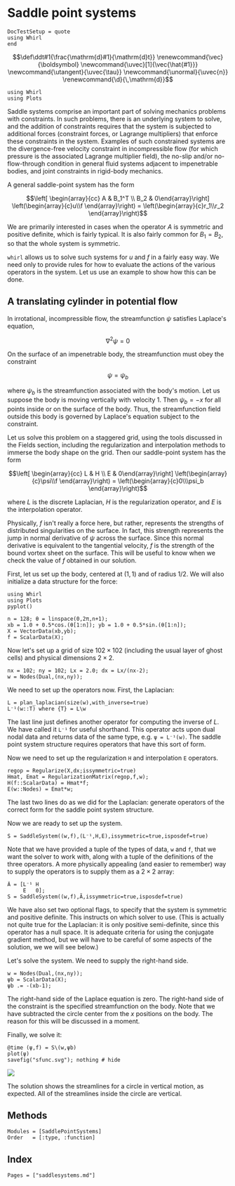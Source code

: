 # Saddle point systems

```@meta
DocTestSetup = quote
using Whirl
end
```

```math
\def\ddt#1{\frac{\mathrm{d}#1}{\mathrm{d}t}}

\renewcommand{\vec}{\boldsymbol}
\newcommand{\uvec}[1]{\vec{\hat{#1}}}
\newcommand{\utangent}{\uvec{\tau}}
\newcommand{\unormal}{\uvec{n}}

\renewcommand{\d}{\,\mathrm{d}}
```


```@setup create
using Whirl
using Plots
```
Saddle systems comprise an important part of solving mechanics problems with
constraints. In such problems, there is an underlying system to solve, and the
addition of constraints requires that the system is subjected to additional
forces (constraint forces, or Lagrange multipliers) that enforce these constraints
in the system. Examples of such constrained systems are the divergence-free
velocity constraint in incompressible flow (for which pressure is the associated
Lagrange multiplier field), the no-slip and/or no-flow-through condition in
general fluid systems adjacent to impenetrable bodies, and joint constraints in
rigid-body mechanics.

A general saddle-point system has the form

$$\left[ \begin{array}{cc} A & B_1^T \\ B_2 & 0\end{array}\right] \left(\begin{array}{c}u\\f \end{array}\right) = \left(\begin{array}{c}r_1\\r_2 \end{array}\right)$$

We are primarily interested in cases when the operator $A$ is symmetric and positive definite,
which is fairly typical. It is also fairly common for $B_1 = B_2$, so that the
whole system is symmetric.

`whirl` allows us to solve such systems for $u$ and $f$ in a fairly easy way.
We need only to provide rules for how to evaluate the actions of the various
operators in the system. Let us use an example to show how this can be done.


## A translating cylinder in potential flow

In irrotational, incompressible flow, the streamfunction $\psi$ satisfies Laplace's equation,

$$\nabla^2 \psi = 0$$

On the surface of an impenetrable body, the streamfunction must obey the constraint

$$\psi = \psi_b$$

where $\psi_b$ is the streamfunction associated with the body's motion. Let us
suppose the body is moving vertically with velocity 1. Then $\psi_b = -x$ for all
points inside or on the surface of the body. Thus, the streamfunction field outside
this body is governed by Laplace's equation subject to the constraint.

Let us solve this problem on a staggered grid, using the tools discussed in
the Fields section, including the regularization and interpolation methods to
immerse the body shape on the grid. Then our saddle-point system has the form

$$\left[ \begin{array}{cc} L & H \\ E & 0\end{array}\right] \left(\begin{array}{c}\psi\\f \end{array}\right) = \left(\begin{array}{c}0\\\psi_b \end{array}\right)$$

where $L$ is the discrete Laplacian, $H$ is the regularization operator, and
$E$ is the interpolation operator.

Physically, $f$ isn't really a force here, but
rather, represents the strengths of distributed singularities on the surface.
In fact, this strength represents the jump in normal derivative of $\psi$ across
the surface. Since this normal derivative is equivalent to the tangential velocity,
$f$ is the strength of the bound vortex sheet on the surface. This will be useful
to know when we check the value of $f$ obtained in our solution.

First, let us set up the body, centered at $(1,1)$ and of radius $1/2$. We will
also initialize a data structure for the force:

```@setup saddle
using Whirl
using Plots
pyplot()
```

```@repl saddle
n = 128; θ = linspace(0,2π,n+1);
xb = 1.0 + 0.5*cos.(θ[1:n]); yb = 1.0 + 0.5*sin.(θ[1:n]);
X = VectorData(xb,yb);
f = ScalarData(X);
```

Now let's set up a grid of size $102\times 102$ (including the usual layer
of ghost cells) and physical dimensions $2\times 2$.

```@repl saddle
nx = 102; ny = 102; Lx = 2.0; dx = Lx/(nx-2);
w = Nodes(Dual,(nx,ny));
```

We need to set up the operators now. First, the Laplacian:
```@repl saddle
L = plan_laplacian(size(w),with_inverse=true)
L⁻¹(w::T) where {T} = L\w
```
The last line just defines another operator for computing the inverse of $L$. We
have called it `L⁻¹` for useful shorthand.
This operator acts upon dual nodal data and returns data of the same type, e.g.
`ψ = L⁻¹(w)`. The saddle point system structure requires operators that have this
sort of form.

Now we need to set up the regularization `H` and interpolation `E` operators.
```@repl saddle
regop = Regularize(X,dx;issymmetric=true)
Hmat, Emat = RegularizationMatrix(regop,f,w);
H(f::ScalarData) = Hmat*f;
E(w::Nodes) = Emat*w;
```
The last two lines do as we did for the Laplacian: generate operators of the correct
form for the saddle point system structure.

Now we are ready to set up the system.
```@repl saddle
S = SaddleSystem((w,f),(L⁻¹,H,E),issymmetric=true,isposdef=true)
```
Note that we have provided a tuple of the types of data, `w` and `f`, that we want the solver
to work with, along with a tuple of the definitions of the three operators. A more
physically appealing (and easier to remember) way to supply the operators is to
supply them as a $2\times 2$ array:
```@repl saddle
Ã = [L⁻¹ H
     E   0];
S = SaddleSystem((w,f),Ã,issymmetric=true,isposdef=true)
```

We have also
set two optional flags, to specify that the system is symmetric and positive definite.
This instructs on which solver to use. (This is actually not quite true for the Laplacian: it is only positive semi-definite, since this operator has a null space. It is
  adequate criteria for using the conjugate gradient method, but we will have to
  be careful of some aspects of the solution, we we will see below.)

Let's solve the system. We need to supply the right-hand side.
```@repl saddle
w = Nodes(Dual,(nx,ny));
ψb = ScalarData(X);
ψb .= -(xb-1);
```
The right-hand side of the Laplace equation is zero. The right-hand side of the
constraint is the specified streamfunction on the body. Note that we have
subtracted the circle center from the $x$ positions on the body. The reason for
this will be discussed in a moment.

Finally, we solve it:
```@repl saddle
@time (ψ,f) = S\(w,ψb)
plot(ψ)
savefig("sfunc.svg"); nothing # hide
```
![](sfunc.svg)

The solution shows the streamlines for a circle in vertical motion, as expected.
All of the streamlines inside the circle are vertical.

## Methods

```@autodocs
Modules = [SaddlePointSystems]
Order   = [:type, :function]
```

## Index

```@index
Pages = ["saddlesystems.md"]
```
